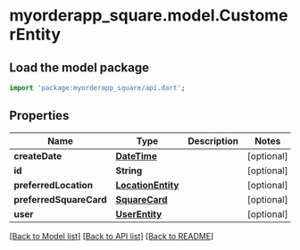 # myorderapp_square.model.CustomerEntity

## Load the model package
```dart
import 'package:myorderapp_square/api.dart';
```

## Properties
Name | Type | Description | Notes
------------ | ------------- | ------------- | -------------
**createDate** | [**DateTime**](DateTime.md) |  | [optional] 
**id** | **String** |  | [optional] 
**preferredLocation** | [**LocationEntity**](LocationEntity.md) |  | [optional] 
**preferredSquareCard** | [**SquareCard**](SquareCard.md) |  | [optional] 
**user** | [**UserEntity**](UserEntity.md) |  | [optional] 

[[Back to Model list]](../README.md#documentation-for-models) [[Back to API list]](../README.md#documentation-for-api-endpoints) [[Back to README]](../README.md)


